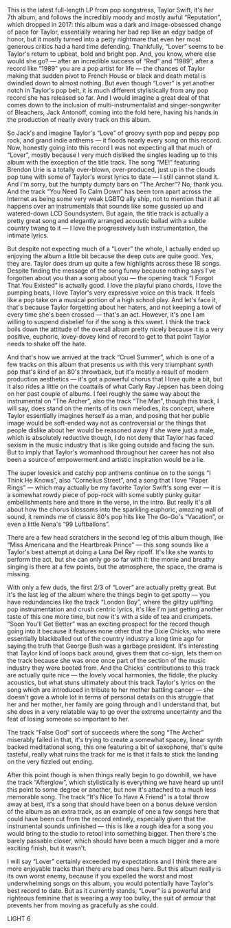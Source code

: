This is the latest full-length LP from pop songstress, Taylor Swift, it's her 7th album, and follows the incredibly moody and mostly awful “Reputation”, which dropped in 2017: this album was a dark and image-obsessed change of pace for Taylor, essentially wearing her bad rep like an edgy badge of honor, but it mostly turned into a petty nightmare that even her most generous critics had a hard time defending. Thankfully, “Lover” seems to be Taylor's return to upbeat, bold and bright pop. And, you know, where else would she go? — after an incredible success of “Red” and “1989”, after a record like “1989” you are a pop artist for life — the chances of Taylor making that sudden pivot to French House or black and death metal is dwindled down to almost nothing. But even though “Lover” is yet another notch in Taylor's pop belt, it is much different stylistically from any pop record she has released so far. And I would imagine a great deal of that comes down to the inclusion of multi-instrumentalist and singer-songwriter of Bleachers, Jack Antonoff, coming into the fold here, having his hands in the production of nearly every track on this album.

So Jack's and imagine Taylor's “Love” of groovy synth pop and peppy pop rock, and grand indie anthems — it floods nearly every song on this record. Now, honestly going into this record I was not expecting all that much of “Lover”, mostly because I very much disliked the singles leading up to this album with the exception of the title track. The song “ME!” featuring Brendon Urie is a totally over-blown, over-produced, just up in the clouds pop tune with some of Taylor's worst lyrics to date — I still cannot stand it. And I'm sorry, but the humpty dumpty bars on “The Archer”? No, thank you. And the track “You Need To Calm Down” has been torn apart across the Internet as being some very weak LGBTQ ally ship, not to mention that it all happens over an instrumentals that sounds like some gussied up and watered-down LCD Soundsystem. But again, the title track is actually a pretty great song and elegantly arranged acoustic ballad with a subtle country twang to it — I love the progressively lush instrumentation, the intimate lyrics.

But despite not expecting much of a “Lover” the whole, I actually ended up enjoying the album a little bit because the deep cuts are quite good. Yes, they are. Taylor does drum up quite a few highlights across these 18 songs. Despite finding the message of the song funny because nothing says I've forgotten about you than a song about you — the opening track “I Forgot That You Existed” is actually good. I love the playful piano chords, I love the pumping beats, I love Taylor's very expressive voice on this track. It feels like a pop take on a musical portion of a high school play. And let's face it, that's because Taylor forgetting about her haters, and not keeping a towl of every time she's been crossed — that's an act. However, it's one I am willing to suspend disbelief for if the song is this sweet. I think the track boils down the attitude of the overall album pretty nicely because it is a very positive, euphoric, lovey-dovey kind of record to get to that point Taylor needs to shake off the hate.

And that's how we arrived at the track “Cruel Summer”, which is one of a few tracks on this album that presents us with this very triumphant synth pop that's kind of an 80's throwback, but it's mostly a result of modern production aesthetics — it's got a powerful chorus that I love quite a bit, but it also rides a little on the coattails of what Carly Ray Jepsen has been doing on her past couple of albums. I feel roughly the same way about the instrumental on “The Archer”, also the track “The Man”, though this track, I will say, does stand on the merits of its own melodies, its concept, where Taylor essentially imagines herself as a man, and posing that her public image would be soft-ended way not as controversial or the things that people dislike about her would be reasoned away if she were just a male, which is absolutely reductive though, I do not deny that Taylor has faced sexism in the music industry that is like going outside and facing the sun. But to imply that Taylor's womanhood throughout her career has not also been a source of empowerment and artistic inspiration would be a lie.

The super lovesick and catchy pop anthems continue on to the songs “I Think He Knows”, also “Cornelius Street”, and a song that I love “Paper Rings” — which may actually be my favorite Taylor Swift's song ever — it is a somewhat rowdy piece of pop-rock with some subtly punky guitar embellishments here and there in the verse, in the intro. But really it's all about how the chorus blossoms into the sparkling euphoric, amazing wall of sound, it reminds me of classic 80's pop hits like The Go-Go's “Vacation”, or even a little Nena's “99 Luftballons”.

There are a few head scratchers in the second leg of this album though, like “Miss Americana and the Heartbreak Prince” — this song sounds like a Taylor's best attempt at doing a Lana Del Rey ripoff. It's like she wants to perform the act, but she can only go so far with it: the monie and breathy singing is there at a few points, but the atmosphere, the space, the drama is missing.

With only a few duds, the first 2/3 of “Lover” are actually pretty great. But it's the last leg of the album where the things begin to get spotty — you have redundancies like the track “London Boy”, where the glitzy uplifting pop instrumentation and crush centric lyrics, it's like I'm just getting another taste of this one more time, but now it's with a side of tea and crumpets. “Soon You'll Get Better” was an exciting prospect for the record though going into it because it features none other that the Dixie Chicks, who were essentially blackballed out of the country industry a long time ago for saying the truth that George Bush was a garbage president. It's interesting that Taylor kind of loops back around, gives them that co-sign, lets them on the track because she was once once part of the section of the music industry they were booted from. And the Chicks' contributions to this track are actually quite nice — the lovely vocal harmonies, the fiddle, the plucky acoustics, but what stuns ultimately about this track Taylor's lyrics on the song which are introduced in tribute to her mother battling cancer — she doesn't gove a whole lot in terms of personal details on this struggle that her and her mother, her family are going through and I understand that, but she does in a very relatable way to go over the extreme uncertainty and the feat of losing someone so important to her.

The track “False God” sort of succeeds where the song “The Archer” miserably failed in that, it's trying to create a somewhat spacey, linear synth backed meditational song, this one featuring a bit of saxophone, that's quite tasteful, really what ruins the track for me is that it fails to stick the landing on the very fizzled out ending.

After this point though is when things really begin to go downhill, we have the track “Afterglow”, which stylistically is everything we have heard up until this point to some degree or another, but now it's attached to a much less memorable song. The track “It's Nice To Have A Friend” is a total throw away at best, it's a song that should have been on a bonus deluxe version of the album as an extra track, as an example of one a few songs here that could have been cut from the record entirely, especially given that the instrumental sounds unfinished — this is like a rough idea for a song you would bring to the studio to retool into something bigger. Then there's the barely passable closer, which should have been a much bigger and a more exciting finish, but it wasn't.

I will say “Lover” certainly exceeded my expectations and I think there are more enjoyable tracks than there are bad ones here. But this album really is its own worst enemy, because if you expelled the worst and most underwhelming songs on this album, you would potentially have Taylor's best record to date. But as it currently stands, “Lover” is a powerful and righteous feminine that is wearing a way too bulky, the suit of armour that prevents her from moving as gracefully as she could.

LIGHT 6
